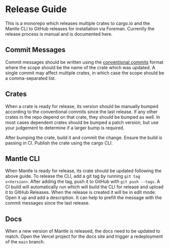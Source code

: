 # Release Guide

This is a monorepo which releases multiple crates to cargo.io and the Mantle CLI to GitHub releases for
installation via Foreman. Currently the release process is manual and is documented here.

## Commit Messages

Commit messages should be written using the [conventional
commits](https://www.conventionalcommits.org/en/v1.0.0/#summary) format where the scope should be the name of
the crate which was updated. A single commit may affect multiple crates, in which case the scope should be a
comma-separated list.

## Crates

When a crate is ready for release, its version should be manually bumped according to the conventional commits
since the last release. If any other crates in the repo depend on that crate, they should be bumped as well.
In most cases dependent crates should be bumped a patch version, but use your judgement to determine if a
larger bump is required.

After bumping the crate, build it and commit the change. Ensure the build is passing in CI. Publish the crate
using the cargo CLI.

## Mantle CLI

When Mantle is ready for release, its crate should be updated following the above guide. To release the CLI,
add a git tag by running `git tag v<Version>`. After adding the tag, push it to GitHub with `git push --tags`.
A CI build will automatically run which will build the CLI for release and upload it to GitHub Releases. When
the release is created it will be in edit mode. Open it up and add a description. It can help to prefill the
message with the commit messages since the last release.

## Docs

When a new version of Mantle is released, the docs need to be updated to match. Open the Vercel project for
the docs site and trigger a redeployment of the `main` branch.
